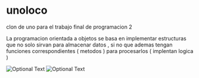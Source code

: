 # unoloco
clon de uno para el trabajo final de programacion 2 

La programacion orientada a objetos se basa en implementar estructuras que no solo sirvan para almacenar datos , si no que ademas tengan funciones correspondientes ( metodos ) para procesarlos ( implentan logica )



![Optional Text](../master/resources/grafica.jpg)
![Optional Text](../master/resources/unodeck.png)
